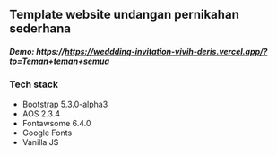 ## Template website undangan pernikahan sederhana

##### Demo: https://https://weddding-invitation-vivih-deris.vercel.app/?to=Teman+teman+semua

### Tech stack

- Bootstrap 5.3.0-alpha3
- AOS 2.3.4
- Fontawsome 6.4.0
- Google Fonts
- Vanilla JS
